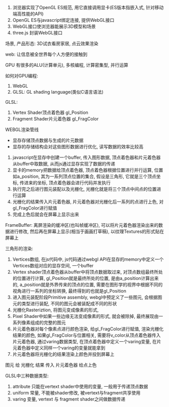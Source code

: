 1. 浏览器实现了OpenGL ES规范, 用它直接调用显卡(ES版本指嵌入式, 针对移动端高性能的API)
2. OpenGL ES与javascript绑定连接, 提供WebGL接口
3. WebGL接口使浏览器能展示3D模型和场景
4. three.js 封装WebGL接口

场景, 产品形态: 3D试衣看房家居, 点云效果渲染

web: 让信息被全世界每个人方便的接触到

GPU 有很多的ALU(计算单元), 多核编程, 计算密集型, 并行运算

如何对GPU编程:
  1. WebGL
  2. GLSL: GL shading language(类似C语言语法)

GLSL:
   1. Vertex Shader顶点着色器 gl_Position 
   2. Fragment Shader片元着色器 gl_FragColor 
   
WEBGL渲染管线
  * 显存存储顶点数据与生成的片元数据
  * 显存的存储结构会对这些图形数据进行优化, 读写数据的效率比较高

1. javascript在显存中创建一个buffer, 传入图形数据, 顶点着色器和片元着色器从buffer中取数据, 从而js通过显存实现了数据的传递
2. 显卡的memory把数据给顶点着色器, 顶点着色器根据位置进行并行运算, 位置如a_position, 其为一系列顶点位置的集合, 假设是三角形, 它就是三个顶点坐标, 传进来的坐标, 顶点着色器会进行代码并发执行 
3. 执行完之后进行图元装配以及光栅化, 光栅化就是将三个顶点中间点的位置进行运算
4. 光栅化的结果传入片元着色器, 片元着色器对光栅化后一系列的点进行上色, 对gl_FragColor进行赋值
5. 完成上色后就会在屏幕上显示出来

FrameBuffer: 离屏渲染的缓冲区(也叫帧缓冲区), 可以将片元着色器渲染出来的数据进行修改, 然后再在屏幕上显示(相当于画画打草稿), 以纹理Textures的形式贴在屏幕上

三角形的渲染: 
  1. Vertices数组, 在js代码中, js代码通过webgl API在显存的memory中定义一个Vertices数组对应的显存空间, 一个buffer
  2. Vertex shader顶点着色器从buffer中将顶点数据取过来, 对顶点数组最终所处的位置进行计算, gl_Position就是最终所处的位置, 是由a_position计算出来的, a_position就是外界传来的顶点的位置, 需要在图形学的视界中根据不同的视角进行一系列的坐标转换, 最终得到的也就是gl_Position
  3. 进入图元装配阶段Primitive assembly, webgl中预定义了一些图元, 会根据图元的类型进行装配, 不同的图元会被装配成不同的形状
  4. 光栅化Rasteriztion, 将图元变成像素的形式, 
  5. Pixel Shader中如果一些边缘无法变成像素的形式, 就会被除掉, 最终展现由一系列像素组成的完整的图元
  6. 片元着色器对每个像素点进行颜色渲染, 给gl_FragColor进行赋值, 渲染光栅化结果的颜色, 如果gl_FragColor与位置相关, 需要将v_color从顶点着色器传入片元着色器, 通过varing数据类型, 在顶点着色器中定义一个varing变量, 在片元着色器中定义同样一个varing的变量就能拿到
  7. 片元着色器将光栅化的结果渲染上颜色并投到屏幕上



图元 给 光栅化 结果 传入 片元着色器 给点上色

GLSL中三种数据类型:
  1. attribute
   只能在vertext shader中使用的变量, 一般用于传递顶点数据
  2. uniform
   常量, 不能被shader修改, 被vertext与fragment共享使用 
  3. varing
   变量, vertext 与 fragment shader之间做数据传递